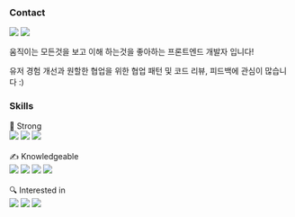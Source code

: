 ### Contact
[<img src="https://img.shields.io/badge/Blog-32D9D9?style=flat-square&logo=note&logoColor=white" />](https://velog.io/@rladntjd320)
<img src="https://img.shields.io/badge/rladntjd320@gmail.com-FF1414?style=flat-square&logo=gmail&logoColor=white" />

움직이는 모든것을 보고 이해 하는것을 좋아하는 프론트엔드 개발자 입니다!

유저 경험 개선과 원할한 협업을 위한 협업 패턴 및 코드 리뷰, 피드백에 관심이 많습니다 :)

### Skills
💪 Strong <br />
<img src="https://img.shields.io/badge/JavaScript-f0db4f?style=flat-square&logo=javascript&logoColor=white" />
<img src="https://img.shields.io/badge/React-7cc5d9?style=flat-square&logo=react&logoColor=white" />
<img src="https://img.shields.io/badge/Redux-764abc?style=flat-square&logo=redux&logoColor=white" />
<br/><br/>
✍️ Knowledgeable<br/>
<img src="https://img.shields.io/badge/Node.js-68a063?style=flat-square&logo=Node.js&logoColor=white" />
<img src="https://img.shields.io/badge/Express-303030?style=flat-square&logo=express&logoColor=white" />
<img src="https://img.shields.io/badge/MySQL-00758F?style=flat-square&logo=mysql&logoColor=white" />
<img src="https://img.shields.io/badge/AWS-FF9900?style=flat-square&logo=amazonAWS&logoColor=white" />
<br/><br/>
🔍 Interested in<br/>
<img src="https://img.shields.io/badge/Typescript-007acc?style=flat-square&logo=typescript&logoColor=white" />
<img src="https://img.shields.io/badge/React Native-61DBFB?style=flat-square&logo=React&logoColor=white" />
<img src="https://img.shields.io/badge/NestJS-db0054?style=flat-square&logo=nestjs&logoColor=white" />




<!--
**IJMilk-WS/IJMilk-WS** is a ✨ _special_ ✨ repository because its `README.md` (this file) appears on your GitHub profile.

Here are some ideas to get you started:

- 🔭 I’m currently working on ...
- 🌱 I’m currently learning ...
- 👯 I’m looking to collaborate on ...
- 🤔 I’m looking for help with ...
- 💬 Ask me about ...
- 📫 How to reach me: ...
- 😄 Pronouns: ...
- ⚡ Fun fact: ...
-->
